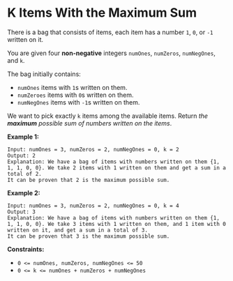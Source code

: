 # K Items With the Maximum Sum

There is a bag that consists of items, each item has a number `1`, `0`, or `-1` written on it.

You are given four **non-negative** integers `numOnes`, `numZeros`, `numNegOnes`, and `k`.

The bag initially contains:

- `numOnes` items with `1`s written on them.
- `numZeroes` items with `0`s written on them.
- `numNegOnes` items with `-1`s written on them.

We want to pick exactly `k` items among the available items. Return *the **maximum** possible sum of numbers written on the items*.

**Example 1:**

```
Input: numOnes = 3, numZeros = 2, numNegOnes = 0, k = 2
Output: 2
Explanation: We have a bag of items with numbers written on them {1, 1, 1, 0, 0}. We take 2 items with 1 written on them and get a sum in a total of 2.
It can be proven that 2 is the maximum possible sum.
```

**Example 2:**

```
Input: numOnes = 3, numZeros = 2, numNegOnes = 0, k = 4
Output: 3
Explanation: We have a bag of items with numbers written on them {1, 1, 1, 0, 0}. We take 3 items with 1 written on them, and 1 item with 0 written on it, and get a sum in a total of 3.
It can be proven that 3 is the maximum possible sum.
```

**Constraints:**

- `0 <= numOnes, numZeros, numNegOnes <= 50`
- `0 <= k <= numOnes + numZeros + numNegOnes`